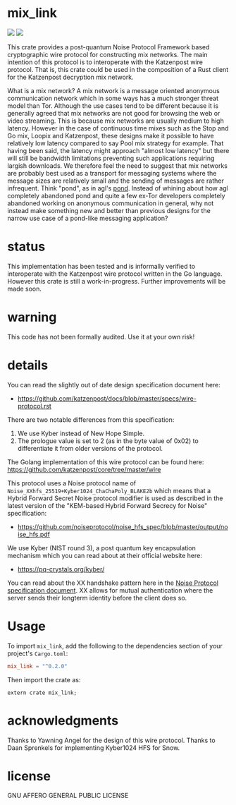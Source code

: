 
# mix_link
[![](https://img.shields.io/crates/v/mix_link.svg)](https://crates.io/crates/mix_link) [![](https://docs.rs/mix_link/badge.svg)](https://docs.rs/mix_link/)


This crate provides a post-quantum Noise Protocol Framework based
cryptographic wire protocol for constructing mix networks. The main
intention of this protocol is to interoperate with the Katzenpost wire
protocol. That is, this crate could be used in the composition of a
Rust client for the Katzenpost decryption mix network.

What is a mix network?
A mix network is a message oriented anonymous communication network
which in some ways has a much stronger threat model than Tor. Although
the use cases tend to be different because it is generally agreed that
mix networks are not good for browsing the web or video streaming.
This is because mix networks are usually medium to high latency.
However in the case of continuous time mixes such as the Stop and Go
mix, Loopix and Katzenpost, these designs make it possible to have
relatively low latency compared to say Pool mix strategy for example.
That having been said, the latency might approach "almost low latency"
but there will still be bandwidth limitations preventing such applications
requiring largish downloads. We therefore feel the need to suggest that
mix networks are probably best used as a transport for messaging systems
where the message sizes are relatively small and the sending of messages
are rather infrequent. Think "pond", as in agl's [pond](https://github.com/agl/pond).
Instead of whining about how agl completely abandoned pond and quite a few
ex-Tor developers completely abandoned working on anonymous communication
in general, why not instead make something new and better than previous designs
for the narrow use case of a pond-like messaging application?

# status

This implementation has been tested and is informally verified to interoperate
with the Katzenpost wire protocol written in the Go language. However this crate
is still a work-in-progress. Further improvements will be made soon.


# warning

This code has not been formally audited. Use it at your own risk!


# details

You can read the slightly out of date design specification document here:

* https://github.com/katzenpost/docs/blob/master/specs/wire-protocol.rst

There are two notable differences from this specification:
1. We use Kyber instead of New Hope Simple.
2. The prologue value is set to 2 (as in the byte value of 0x02) to
   differentiate it from older versions of the protocol.

The Golang implementation of this wire protocol can be found here:
https://github.com/katzenpost/core/tree/master/wire

This protocol uses a Noise protocol name of ``Noise_XXhfs_25519+Kyber1024_ChaChaPoly_BLAKE2b``
which means that a Hybrid Forward Secret Noise protocol modifier is used as described in the
latest version of the "KEM-based Hybrid Forward Secrecy for Noise" specification:

* https://github.com/noiseprotocol/noise_hfs_spec/blob/master/output/noise_hfs.pdf

We use Kyber (NIST round 3), a post quantum key encapsulation mechanism which you can read
about at their official website here:

* https://pq-crystals.org/kyber/

You can read about the XX handshake pattern here in the [Noise
Protocol specification document](http://noiseprotocol.org/noise.html).
XX allows for mutual authentication where the server sends their longterm
identity before the client does so.


# Usage

To import `mix_link`, add the following to the dependencies section of
your project's `Cargo.toml`:
```toml
mix_link = "^0.2.0"
```
Then import the crate as:
```rust,no_run
extern crate mix_link;
```


# acknowledgments

Thanks to Yawning Angel for the design of this wire protocol.
Thanks to Daan Sprenkels for implementing Kyber1024 HFS for Snow.


# license

GNU AFFERO GENERAL PUBLIC LICENSE

